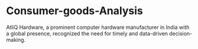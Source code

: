 # Consumer-goods-Analysis
AtliQ Hardware, a prominent computer hardware manufacturer in India with a global presence, recognized the need for timely and data-driven decision-making. 

